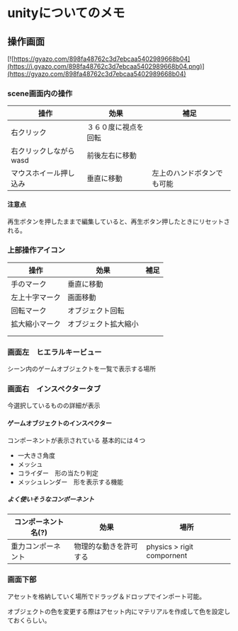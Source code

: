 # unityについてのメモ

## 操作画面
[![https://gyazo.com/898fa48762c3d7ebcaa5402989668b04](https://i.gyazo.com/898fa48762c3d7ebcaa5402989668b04.png)](https://gyazo.com/898fa48762c3d7ebcaa5402989668b04)

### scene画面内の操作

|操作|効果|補足|
| -- | -- | -- |
| 右クリック | ３６０度に視点を回転 |      |
| 右クリックしながらwasd | 前後左右に移動|      |
| マウスホイール押し込み | 垂直に移動 | 左上のハンドボタンでも可能  |

#### 注意点
再生ボタンを押したままで編集していると、再生ボタン押したときにリセットされる。


### 上部操作アイコン
|操作|効果|補足|
| -- | -- | -- |
|手のマーク|垂直に移動| |
|左上十字マーク|画面移動| |
|回転マーク|オブジェクト回転| |
|拡大縮小マーク |オブジェクト拡大縮小 | |
| | |
| | |

### 画面左　ヒエラルキービュー
シーン内のゲームオブジェクトを一覧で表示する場所

### 画面右　インスペクタータブ
今選択しているものの詳細が表示
#### ゲームオブジェクトのインスペクター
コンポーネントが表示されている
基本的には４つ
+ 一大きさ角度
+ メッシュ
+ コライダー　形の当たり判定
+ メッシュレンダー　形を表示する機能

##### よく使いそうなコンポーネント
|コンポーネント名(?)|効果|場所|
| -- | -- | -- |
|重力コンポーネント|物理的な動きを許可する|physics > rigit compornent|



### 画面下部
アセットを格納していく場所でドラッグ＆ドロップでインポート可能。  

オブジェクトの色を変更する際はアセット内にマテリアルを作成して色を設定しておくらしい。
